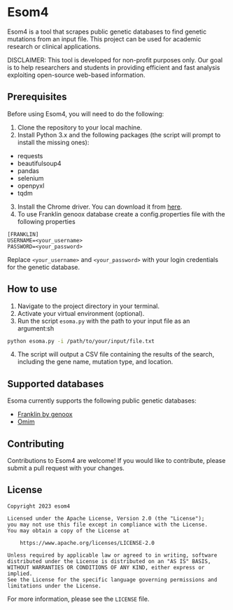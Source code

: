 # Esom4
Esom4 is a tool that scrapes public genetic databases to find genetic mutations from an input file. This project can be used for academic research or clinical applications.

DISCLAIMER: This tool is developed for non-profit purposes only. Our goal is to help researchers and students in providing efficient and fast analysis exploiting open-source web-based information.

## Prerequisites
Before using Esom4, you will need to do the following:
1. Clone the repository to your local machine.
2. Install Python 3.x and the following packages (the script will prompt to install the missing ones):
- requests
- beautifulsoup4
- pandas
- selenium
- openpyxl
- tqdm
3. Install the Chrome driver. You can download it from [here](https://sites.google.com/chromium.org/driver/).
4. To use Franklin genoox database create a config.properties file with the following properties
```
[FRANKLIN]
USERNAME=<your_username>
PASSWORD=<your_password>
```
Replace `<your_username>` and `<your_password>` with your login credentials for the genetic database.
## How to use
1. Navigate to the project directory in your terminal.
2. Activate your virtual environment (optional).
3. Run the script `esoma.py` with the path to your input file as an argument:sh
```sh
python esoma.py -i /path/to/your/input/file.txt
```
4. The script will output a CSV file containing the results of the search, including the gene name, mutation type, and location.
## Supported databases
Esoma currently supports the following public genetic databases:
- [Franklin by genoox](https://franklin.genoox.com/clinical-db/home)
- [Omim](https://www.omim.org/)

## Contributing
Contributions to Esom4 are welcome! If you would like to contribute, please submit a pull request with your changes.

## License

```
Copyright 2023 esom4

Licensed under the Apache License, Version 2.0 (the "License");
you may not use this file except in compliance with the License.
You may obtain a copy of the License at

    https://www.apache.org/licenses/LICENSE-2.0

Unless required by applicable law or agreed to in writing, software
distributed under the License is distributed on an "AS IS" BASIS,
WITHOUT WARRANTIES OR CONDITIONS OF ANY KIND, either express or implied.
See the License for the specific language governing permissions and
limitations under the License.
```

For more information, please see the ```LICENSE``` file.
